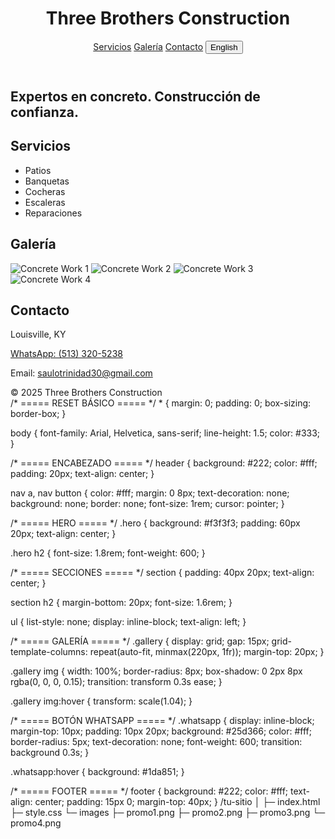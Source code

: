 <!DOCTYPE html>
<html lang="es">
<head>
  <meta charset="UTF-8" />
  <meta name="viewport" content="width=device-width, initial-scale=1.0" />
  <title>Three Brothers Construction</title>
  <link rel="stylesheet" href="style.css" />
</head>

<body>
  <!-- ===== ENCABEZADO ===== -->
  <header>
    <h1>Three Brothers Construction</h1>
    <nav>
      <a href="#services" id="nav-services">Servicios</a>
      <a href="#gallery" id="nav-gallery">Galería</a>
      <a href="#contact" id="nav-contact">Contacto</a>
      <button id="lang-toggle">English</button>
    </nav>
  </header>

  <!-- ===== HERO ===== -->
  <section class="hero">
    <h2 id="hero-text">
      Expertos en concreto. Construcción de confianza.
    </h2>
  </section>

  <!-- ===== SERVICIOS ===== -->
  <section id="services">
    <h2 id="services-title">Servicios</h2>
    <ul id="services-list">
      <li>Patios</li>
      <li>Banquetas</li>
      <li>Cocheras</li>
      <li>Escaleras</li>
      <li>Reparaciones</li>
    </ul>
  </section>

  <!-- ===== GALERÍA ===== -->
  <section id="gallery">
    <h2 id="gallery-title">Galería</h2>
    <div class="gallery">
      <img src="images/promo1.png" alt="Concrete Work 1" />
      <img src="images/promo2.png" alt="Concrete Work 2" />
      <img src="images/promo3.png" alt="Concrete Work 3" />
      <img src="images/promo4.png" alt="Concrete Work 4" />
    </div>
  </section>

  <!-- ===== CONTACTO ===== -->
  <section id="contact">
    <h2 id="contact-title">Contacto</h2>
    <p>Louisville, KY</p>
    <a class="whatsapp" href="https://wa.me/15133205238" target="_blank">
      WhatsApp: (513) 320-5238
    </a>
    <p>Email: <a href="mailto:saulotrinidad30@gmail.com">saulotrinidad30@gmail.com</a></p>
  </section>

  <footer>
    &copy; 2025 Three Brothers Construction
  </footer>

  <!-- ===== SCRIPTS ===== -->
  <script>
    /* ----- Texto bilingüe ----- */
    const t = {
      es: {
        hero: "Expertos en concreto. Construcción de confianza.",
        nav: ["Servicios", "Galería", "Contacto", "English"],
        servicesTitle: "Servicios",
        servicesList:
          "<li>Patios</li><li>Banquetas</li><li>Cocheras</li><li>Escaleras</li><li>Reparaciones</li>",
        galleryTitle: "Galería",
        contactTitle: "Contacto",
      },
      en: {
        hero: "Concrete experts. Built on trust.",
        nav: ["Services", "Gallery", "Contact", "Español"],
        servicesTitle: "Services",
        servicesList:
          "<li>Patios</li><li>Sidewalks</li><li>Driveways</li><li>Stairs</li><li>Repairs</li>",
        galleryTitle: "Gallery",
        contactTitle: "Contact",
      },
    };

    let lang = "es";
    const qs = (id) => document.getElementById(id);

    qs("lang-toggle").onclick = () => {
      lang = lang === "es" ? "en" : "es";
      qs("hero-text").textContent = t[lang].hero;
      ["nav-services", "nav-gallery", "nav-contact", "lang-toggle"].forEach(
        (id, i) => (qs(id).textContent = t[lang].nav[i])
      );
      qs("services-title").textContent = t[lang].servicesTitle;
      qs("services-list").innerHTML = t[lang].servicesList;
      qs("gallery-title").textContent = t[lang].galleryTitle;
      qs("contact-title").textContent = t[lang].contactTitle;
    };
  </script>
</body>
</html>
/* ===== RESET BÁSICO ===== */
* {
  margin: 0;
  padding: 0;
  box-sizing: border-box;
}

body {
  font-family: Arial, Helvetica, sans-serif;
  line-height: 1.5;
  color: #333;
}

/* ===== ENCABEZADO ===== */
header {
  background: #222;
  color: #fff;
  padding: 20px;
  text-align: center;
}

nav a,
nav button {
  color: #fff;
  margin: 0 8px;
  text-decoration: none;
  background: none;
  border: none;
  font-size: 1rem;
  cursor: pointer;
}

/* ===== HERO ===== */
.hero {
  background: #f3f3f3;
  padding: 60px 20px;
  text-align: center;
}

.hero h2 {
  font-size: 1.8rem;
  font-weight: 600;
}

/* ===== SECCIONES ===== */
section {
  padding: 40px 20px;
  text-align: center;
}

section h2 {
  margin-bottom: 20px;
  font-size: 1.6rem;
}

ul {
  list-style: none;
  display: inline-block;
  text-align: left;
}

/* ===== GALERÍA ===== */
.gallery {
  display: grid;
  gap: 15px;
  grid-template-columns: repeat(auto-fit, minmax(220px, 1fr));
  margin-top: 20px;
}

.gallery img {
  width: 100%;
  border-radius: 8px;
  box-shadow: 0 2px 8px rgba(0, 0, 0, 0.15);
  transition: transform 0.3s ease;
}

.gallery img:hover {
  transform: scale(1.04);
}

/* ===== BOTÓN WHATSAPP ===== */
.whatsapp {
  display: inline-block;
  margin-top: 10px;
  padding: 10px 20px;
  background: #25d366;
  color: #fff;
  border-radius: 5px;
  text-decoration: none;
  font-weight: 600;
  transition: background 0.3s;
}

.whatsapp:hover {
  background: #1da851;
}

/* ===== FOOTER ===== */
footer {
  background: #222;
  color: #fff;
  text-align: center;
  padding: 15px 0;
  margin-top: 40px;
}
/tu-sitio
│
├─ index.html
├─ style.css
└─ images
   ├─ promo1.png
   ├─ promo2.png
   ├─ promo3.png
   └─ promo4.png